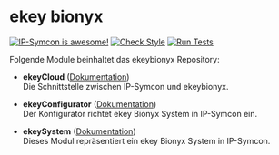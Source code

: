 # ekey bionyx

[![IP-Symcon is awesome!](https://img.shields.io/badge/IP--Symcon-6.3-blue.svg)](https://www.symcon.de)
[![Check Style](https://github.com/symcon/ekeybionyx/workflows/Check%20Style/badge.svg)](https://github.com/symcon/ekeybionyx/actions)
[![Run Tests](https://github.com/symcon/ekeybionyx/workflows/Run%20Tests/badge.svg)](https://github.com/symcon/ekeybionyx/actions)

Folgende Module beinhaltet das ekeybionyx Repository:

- __ekeyCloud__ ([Dokumentation](https://www.symcon.de/de/service/dokumentation/modulreferenz/ekeybionyx))  
    Die Schnittstelle zwischen IP-Symcon und ekeybionyx.

- __ekeyConfigurator__ ([Dokumentation](https://www.symcon.de/de/service/dokumentation/modulreferenz/ekeybionyx))  
    Der Konfigurator richtet ekey Bionyx System in IP-Symcon ein.

- __ekeySystem__ ([Dokumentation](https://www.symcon.de/de/service/dokumentation/modulreferenz/ekeybionyx))  
    Dieses Modul repräsentiert ein ekey Bionyx System in IP-Symcon.
